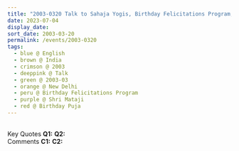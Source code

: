 ```yaml
---
title: "2003-0320 Talk to Sahaja Yogis, Birthday Felicitations Program, Nirmal Dham, Behind BSF Camp Chhawala, New Delhi, India"
date: 2023-07-04
display_date: 
sort_date: 2003-03-20
permalink: /events/2003-0320
tags:
  - blue @ English
  - brown @ India
  - crimson @ 2003
  - deeppink @ Talk
  - green @ 2003-03
  - orange @ New Delhi
  - peru @ Birthday Felicitations Program
  - purple @ Shri Mataji
  - red @ Birthday Puja
---
```


<br>

<wave-list>
  <list-title color="DarkSeaGreen" width="55">Key Quotes</list-title>
  <list-item color="BlanchedAlmond" width="280"><b>Q1:</b> <i></i></list-item>
  <list-item color="Lavender" width="280"><b>Q2:</b> <i></i></list-item>
</wave-list>

<br>

<wave-list>
  <list-title color="DarkSeaGreen" width="55">Comments</list-title>
  <list-item color="BlanchedAlmond" width="280"><b>C1:</b> <i></i></list-item>
  <list-item color="Lavender" width="280"><b>C2:</b> <i></i></list-item>
</wave-list>